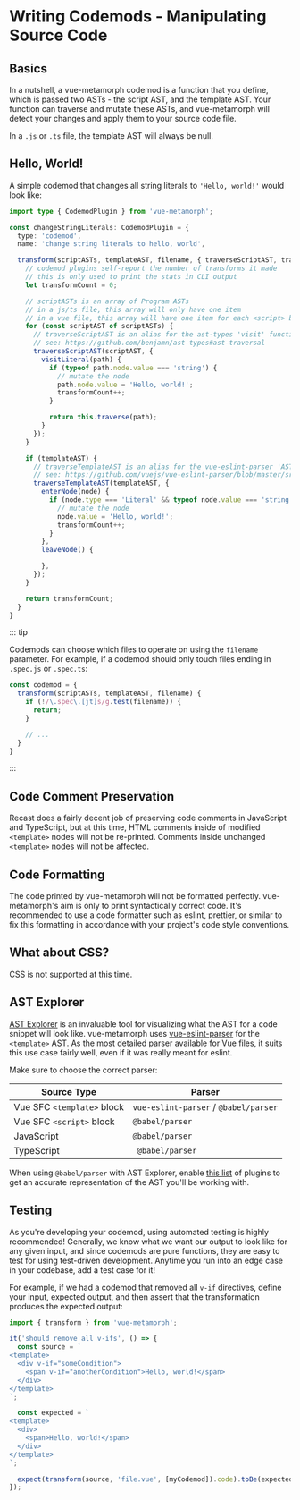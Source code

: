 # Writing Codemods - Manipulating Source Code

## Basics

In a nutshell, a vue-metamorph codemod is a function that you define, which is passed two ASTs - the script AST, and the template AST. Your function can traverse and mutate these ASTs, and vue-metamorph will detect your changes and apply them to your source code file.

In a `.js` or `.ts` file, the template AST will always be null.

## Hello, World!

A simple codemod that changes all string literals to `'Hello, world!'` would look like:

```ts twoslash
import type { CodemodPlugin } from 'vue-metamorph';

const changeStringLiterals: CodemodPlugin = {
  type: 'codemod',
  name: 'change string literals to hello, world',

  transform(scriptASTs, templateAST, filename, { traverseScriptAST, traverseTemplateAST }) {
    // codemod plugins self-report the number of transforms it made
    // this is only used to print the stats in CLI output
    let transformCount = 0;

    // scriptASTs is an array of Program ASTs
    // in a js/ts file, this array will only have one item
    // in a vue file, this array will have one item for each <script> block
    for (const scriptAST of scriptASTs) {
      // traverseScriptAST is an alias for the ast-types 'visit' function
      // see: https://github.com/benjamn/ast-types#ast-traversal
      traverseScriptAST(scriptAST, {
        visitLiteral(path) {
          if (typeof path.node.value === 'string') {
            // mutate the node
            path.node.value = 'Hello, world!';
            transformCount++;
          }

          return this.traverse(path);
        }
      });
    }

    if (templateAST) {
      // traverseTemplateAST is an alias for the vue-eslint-parser 'AST.traverseNodes' function
      // see: https://github.com/vuejs/vue-eslint-parser/blob/master/src/ast/traverse.ts#L118
      traverseTemplateAST(templateAST, {
        enterNode(node) {
          if (node.type === 'Literal' && typeof node.value === 'string') {
            // mutate the node
            node.value = 'Hello, world!';
            transformCount++;
          }
        },
        leaveNode() {

        },
      });
    }

    return transformCount;
  }
}

```

::: tip

Codemods can choose which files to operate on using the `filename` parameter. For example, if a codemod should only touch files ending in `.spec.js` or `.spec.ts`:

```ts
const codemod = {
  transform(scriptASTs, templateAST, filename) {
    if (!/\.spec\.[jt]s/g.test(filename)) {
      return;
    }

    // ...
  }
}
```

:::

## Code Comment Preservation

Recast does a fairly decent job of preserving code comments in JavaScript and TypeScript, but at this time, HTML comments inside of modified `<template>` nodes will not be re-printed. Comments inside unchanged `<template>` nodes will not be affected.

## Code Formatting

The code printed by vue-metamorph will not be formatted perfectly. vue-metamorph's aim is only to print syntactically correct code. It's recommended to use a code formatter such as eslint, prettier, or similar to fix this formatting in accordance with your project's code style conventions.

## What about CSS?

CSS is not supported at this time.

## AST Explorer

[AST Explorer](https://astexplorer.net) is an invaluable tool for visualizing what the AST for a code snippet will look like. vue-metamorph uses [vue-eslint-parser](https://github.com/vuejs/vue-eslint-parser/blob/master/src/ast/nodes.ts) for the `<template>` AST. As the most detailed parser available for Vue files, it suits this use case fairly well, even if it was really meant for eslint.

Make sure to choose the correct parser:

| Source Type | Parser |
| - | - |
| Vue SFC `<template>` block | `vue-eslint-parser` / `@babel/parser` |
| Vue SFC `<script>` block | `@babel/parser` |
| JavaScript | `@babel/parser` |
| TypeScript |` @babel/parser` |

When using `@babel/parser` with AST Explorer, enable [this list](https://github.com/UnrefinedBrain/vue-metamorph/blob/master/src/parse.ts#L17-L59) of plugins to get an accurate representation of the AST you'll be working with.

## Testing

As you're developing your codemod, using automated testing is highly recommended! Generally, we know what we want our output to look like for any given input, and since codemods are pure functions, they are easy to test for using test-driven development. Anytime you run into an edge case in your codebase, add a test case for it!

For example, if we had a codemod that removed all `v-if` directives, define your input, expected output, and then assert that the transformation produces the expected output:

```ts
import { transform } from 'vue-metamorph';

it('should remove all v-ifs', () => {
  const source = `
<template>
  <div v-if="someCondition">
    <span v-if="anotherCondition">Hello, world!</span>
  </div>
</template>
`;

  const expected = `
<template>
  <div>
    <span>Hello, world!</span>
  </div>
</template>
`;

  expect(transform(source, 'file.vue', [myCodemod]).code).toBe(expected);
});
```
